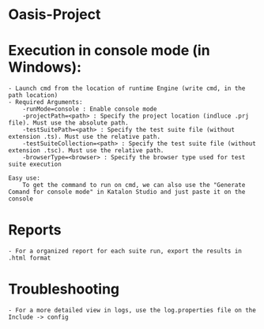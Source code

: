# Oasis-Project


# Execution in console mode (in Windows):
    - Launch cmd from the location of runtime Engine (write cmd, in the path location)
    - Required Arguments:
        -runMode=console : Enable console mode
        -projectPath=<path> : Specify the project location (indluce .prj file). Must use the absolute path.
        -testSuitePath=<path> : Specify the test suite file (without extension .ts). Must use the relative path.
        -testSuiteCollection=<path> : Specify the test suite file (without extension .tsc). Must use the relative path.
        -browserType=<browser> : Specify the browser type used for test suite execution

    Easy use:
        To get the command to run on cmd, we can also use the "Generate Comand for console mode" in Katalon Studio and just paste it on the console

# Reports
    - For a organized report for each suite run, export the results in .html format

# Troubleshooting
    - For a more detailed view in logs, use the log.properties file on the Include -> config
